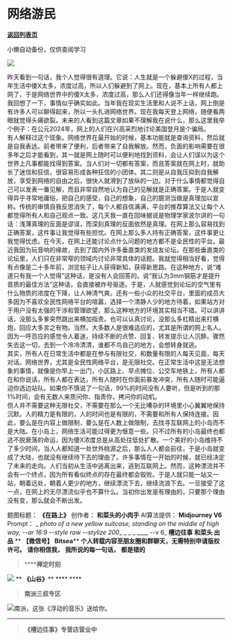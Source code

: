 # 网络游民

[**返回列表页**](/gzh/槽边往事)

小懒自动备份，仅供查阅学习

![](https://mmbiz.qpic.cn/mmbiz_jpg/Ia6gU9JNtkogIpDYNZjscebalzdGh8xb2icEHokEkeQZEr9Mia3ZyhuYGibvOcL2QrLCZB664ly8duZPJ3VUUBUnw/640?wx_fmt=jpeg&from;=appmsg)

昨天看到一句话，我个人觉得很有道理。它说：人生就是一个躲避傻X的过程，当年生活中傻X太多，浓度过高，所以人们躲避到了网上。现在，基本上所有人都上网了，于是网络世界中的傻X太多，浓度过高，那么人们还得像当年一样继续跑。我回想了一下，事情似乎确实如此。当年我在现实生活里和人说不上话，网上倒是有许多人可以聊得起来，所以一头扎进网络世界。现在我每天登上网络，随便看两眼就觉得头痛欲裂。未来的人看到这篇文章如果不理解我在说什么，那么这里我举个例子：在公元2024年，网上的人们在兴高采烈地讨论美国登月是个骗局。  
有人解释过这个现象。网络世界在最开始的时候，基本功能就是查询资料，然后就是自我表达。前者带来了便利，后者带来了自我解放。然而，负面的影响需要在很多年之后才能看到，其一就是网上随时可以便利地找到资料，会让人们误以为这个世界上凡事都能找得到答案。当人们对一切都有答案，而且答案就在网上时，就助长了迷信和狂信，很容易形成各种狂信的小团体。其二则是从自我压抑到自我解放，享受到网络的自由之后，很快人就滑到了放纵的一边。对于什么事情都觉得自己可以发表一番见解，而且非常自然地认为自己的见解就是正确答案。于是人就变得异乎寻常地庸俗，把自己的感受，自己的想象，自己的臆测当做是真理加以宣称。传统的审慎自我反思消失了，每个人都自信满满，平台的推荐算法又让每个人都觉得所有人和自己观点一致。这几天我一直在回味据说是物理学家波尔讲的一句话：浅薄真理的反面是谬误，而深刻真理的反面依然是真理。在网上那么容易找到正确答案，这件事让我觉得有些担忧。在网上那么多人持有正确答案，这件事更让我觉得忧虑。在今天，在网上还能讨论点什么问题的地方都不是全民性的平台。最近我因为玩音响的缘故，去到了国内外许多垂直类的发烧友论坛。在那些垂直类的论坛里，人们只在非常窄的领域内讨论非常具体的话题。我就觉得相当好看，觉得有点像是二十多年前，浏览帖子让人获得新知，获得新思路。在这种地方，说“难道只有我一个人觉得”这种话，是没有人会回答的。说“我认为3mm钢筋才是提升音质的最佳方法”这种话，会直接被炸号驱逐。于是，人就感觉到论坛的空气里有什么物质的浓度在下降，让人神清气爽。还有一些小众的社交平台，里面的成员大多因为不喜欢全民性网络平台的喧嚣，选择一个清静人少的地方待着。如果站方对于用户没有太强的干涉和管理欲望，那么这种地方的环境其实相当不错。可以讲讲话，没那么多爹突然跳出来横加指责。也可以认真讨论，没那么多杠精出来打横炮，回应大多言之有物。当然，大多数人是很难适应的，尤其是所谓的网上名人。因为一呼百应的感觉令人着迷，持续不断的点赞、回复、转发提示让人沉醉。骤然失去这一切，去到一个冷冷清清，谁都不鸟自己的地方，会想转身就逃。  
其实，所有人在日常生活中都是在参与有限社交，和数量有限的人每天见面，每天对话。网络世界，尤其是全民性网络平台，是无限社交。在正常生活中这是无法想象的事情，就像是你早上一出门，小区路上、早点摊位、公交车地铁上，所有人都在和你说话，所有人都在表达，所有人随时在你面前暴发冲突，所有人随时可能逼迫你选边站队。如果你不慎说了一句话，99%的时间没有人要听，但是听到的那1%时间，会有无数人来质问你、指责你，拷问你的动机。  
但人并不需要这种无限社交，不需要在那么一个无比嘈杂的环境里小心翼翼地保持沉默。人的精力是有限的，人的时间也是有限的，不需要和所有人保持连接。因此，要么是在内容上做限制，要么是在人数上做限制，去找寻互联网上的小岛而不是大陆。在小岛上，网络生活可能过得更为惬意一些。只不过所有的小岛最终也都逃不脱衰落的命运，因为傻X浓度总是从高处往低处扩散。一个美好的小岛维持不了多少时间，当人人都知道一处世外桃源之后，那么人人都会前往，于是小岛就变成了大陆，也就没有继续待下去的理由了。许多事情在一开始的时候，就已经决定了未来的走向。人们当初从生活中逃离出来，逃到互联网上。然而，这种漂流并不会有一个终点，因为所有看似终点的存在最终都会毁败。于是人就只能一站又一站，朝着远处，朝着人更少的地方，继续漂流下去，继续流浪下去。一旦接受了这一点，在网上的无尽漂流似乎也不算什么。当初你出发是有理由的，只要那个理由没有变，那么就会不断出发。  

  

题图标题： **《在路上》** 创作者： **和菜头的小肉手** AI算法提供： **Midjourney V6** Prompt： _ _photo of
a new yellow suitcase, standing on the middle of high way, --ar 16:9 --style
raw --stylize 200__ _ _ _ ____ \--v 6_ **槽边往事** **和菜头 出品** ** **【微信号】**
**Bitsea**** **个人转载内容至朋友圈和群聊天，无需特别申请版权许可。** **请你相信我，** **我所说的每一句话，** **都是错的**

>  ******禅定时刻**

![](https://mmbiz.qpic.cn/mmbiz_jpg/Ia6gU9JNtkpBMYj6nM7eFvOM9Jg1PqhjuL5nRC0hCiadQBdsK594ibutweq9wdmtGv84UEVwMXwfyk8VoicFcjYNg/640?wx_fmt=jpeg&from;=appmsg)
** **《山谷》**** **** ****

>  **南派三叔专区**

![](https://mmbiz.qpic.cn/mmbiz_jpg/Ia6gU9JNtkogIpDYNZjscebalzdGh8xbjhv6ZMR8PVRiaI7vPkb99QFmzC1u95AI8pp9sRap8rucWxColJdgcyw/640?wx_fmt=jpeg&from;=appmsg)南派，这张《浮动的音乐》送给你。
****

>  **《槽边往事》专营店营业中**

  
  

  


